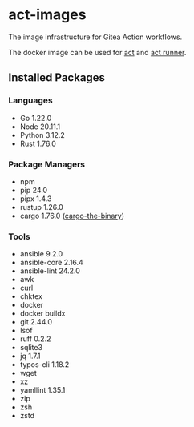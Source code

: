 # act-images

The image infrastructure for Gitea Action workflows.

The docker image can be used for [act](https://github.com/nektos/act) and [act runner](https://gitea.com/gitea/act_runner).

## Installed Packages

### Languages

- Go 1.22.0
- Node 20.11.1
- Python 3.12.2
- Rust 1.76.0

### Package Managers

- npm
- pip 24.0
- pipx 1.4.3
- rustup 1.26.0
- cargo 1.76.0 ([cargo-the-binary](https://github.com/rust-lang/cargo/blob/master/src/cargo/version.rs))

### Tools

- ansible 9.2.0
- ansible-core 2.16.4
- ansible-lint 24.2.0
- awk
- curl
- chktex
- docker
- docker buildx
- git 2.44.0
- lsof
- ruff 0.2.2
- sqlite3
- jq 1.7.1
- typos-cli 1.18.2
- wget
- xz
- yamllint 1.35.1
- zip
- zsh
- zstd

